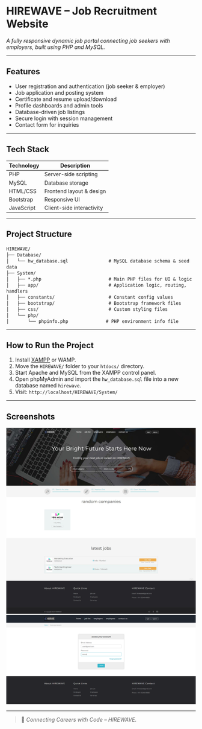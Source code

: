 #  HIREWAVE – Job Recruitment Website

_A fully responsive dynamic job portal connecting job seekers with employers, built using PHP and MySQL._

---

##  Features

- User registration and authentication (job seeker & employer)
- Job application and posting system
- Certificate and resume upload/download
- Profile dashboards and admin tools
- Database-driven job listings
- Secure login with session management
- Contact form for inquiries

---

##  Tech Stack

| Technology  | Description              |
|-------------|--------------------------|
| PHP         | Server-side scripting    |
| MySQL       | Database storage         |
| HTML/CSS    | Frontend layout & design |
| Bootstrap   | Responsive UI            |
| JavaScript  | Client-side interactivity|

---

##  Project Structure

```
HIREWAVE/
├── Database/
│   └── hw_database.sql               # MySQL database schema & seed data
├── System/
│   ├── *.php                         # Main PHP files for UI & logic
│   ├── app/                          # Application logic, routing, handlers
│   ├── constants/                    # Constant config values
│   ├── bootstrap/                    # Bootstrap framework files
│   ├── css/                          # Custom styling files
│   └── php/
│       └── phpinfo.php              # PHP environment info file
```


---

##  How to Run the Project

1. Install [XAMPP](https://www.apachefriends.org/) or WAMP.
2. Move the `HIREWAVE/` folder to your `htdocs/` directory.
3. Start Apache and MySQL from the XAMPP control panel.
4. Open phpMyAdmin and import the `hw_database.sql` file into a new database named `hirewave`.
5. Visit: `http://localhost/HIREWAVE/System/`

---

##  Screenshots

![Home Page](screenshots/1_2_3.jpeg)
![Login Page](screenshots/lp.png)

---

> 💬 *Connecting Careers with Code – HIREWAVE.*





